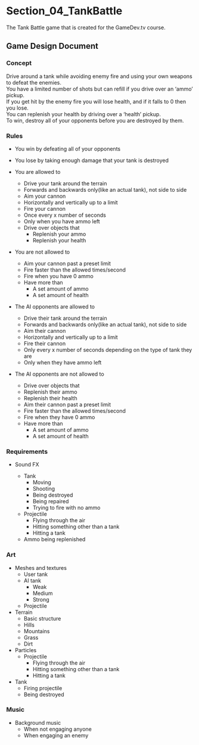 # Section_04_TankBattle
The Tank Battle game that is created for the GameDev.tv course.

## Game Design Document

### Concept
Drive around a tank while avoiding enemy fire and using your own weapons to defeat the enemies.  
You have a limited number of shots but can refill if you drive over an ‘ammo’ pickup.  
If you get hit by the enemy fire you will lose health, and if it falls to 0 then you lose.  
You can replenish your health by driving over a ‘health’ pickup.  
To win, destroy all of your opponents before you are destroyed by them.

### Rules

- You win by defeating all of your opponents

- You lose by taking enough damage that your tank is destroyed

- You are allowed to

  - Drive your tank around the terrain
  - Forwards and backwards only(like an actual tank), not side to side
  - Aim your cannon
  - Horizontally and vertically up to a limit
  - Fire your cannon
  - Once every x number of seconds
  - Only when you have ammo left
  - Drive over objects that
    - Replenish your ammo
    - Replenish your health
 
- You are not allowed to

  - Aim your cannon past a preset limit
  - Fire faster than the allowed times/second
  - Fire when you have 0 ammo
  - Have more than
    - A set amount of ammo
    - A set amount of health
 

- The AI opponents are allowed to

  - Drive their tank around the terrain
  - Forwards and backwards only(like an actual tank), not side to side
  - Aim their cannon
  - Horizontally and vertically up to a limit
  - Fire their cannon
  - Only every x number of seconds depending on the type of tank they are
  - Only when they have ammo left
 

- The AI opponents are not allowed to

  - Drive over objects that
  - Replenish their ammo
  - Replenish their health
  - Aim their cannon past a preset limit
  - Fire faster than the allowed times/second
  - Fire when they have 0 ammo
  - Have more than
    - A set amount of ammo
    - A set amount of health
 

### Requirements

- Sound FX

  - Tank
    - Moving
    - Shooting
    - Being destroyed
    - Being repaired
    - Trying to fire with no ammo
  - Projectile
    - Flying through the air
    - Hitting something other than a tank
    - Hitting a tank
  - Ammo being replenished
 

### Art

- Meshes and textures
  - User tank
  - AI tank
    - Weak
    - Medium
    - Strong
  - Projectile
- Terrain
  - Basic structure
  - Hills
  - Mountains
  - Grass
  - Dirt
- Particles
  - Projectile
    - Flying through the air
    - Hitting something other than a tank
    - Hitting a tank
- Tank
  - Firing projectile
  - Being destroyed

### Music

- Background music
  - When not engaging anyone
  - When engaging an enemy

